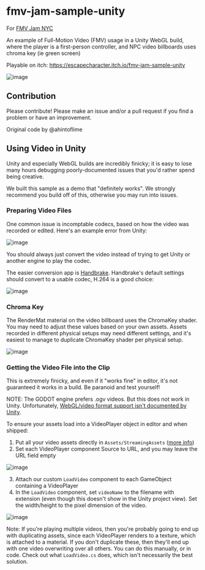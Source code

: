 # fmv-jam-sample-unity

For [FMV Jam NYC](https://itch.io/jam/fmv-jam-nyc)

An example of Full-Motion Video (FMV) usage in a Unity WebGL build, where the player is a first-person controller, and NPC video billboards uses chroma key (ie green screen)

Playable on itch: https://escapecharacter.itch.io/fmv-jam-sample-unity

![image](https://github.com/dustinfreeman/fmv-jam-sample-unity/assets/940836/934b524a-bd21-42dd-897b-880844a244b0)

## Contribution

Please contribute! Please make an issue and/or a pull request if you find a problem or have an improvement. 

Original code by @ahintoflime

## Using Video in Unity

Unity and especially WebGL builds are incredibly finicky; it is easy to lose many hours debugging poorly-documented issues that you'd rather spend being creative.

We built this sample as a demo that "definitely works". We strongly recommend you build off of this, otherwise you may run into issues.

### Preparing Video Files

One common issue is incomptable codecs, based on how the video was recorded or edited. Here's an example error from Unity:

![image](https://github.com/dustinfreeman/fmv-jam-sample-unity/assets/940836/ca817dac-272f-4740-8df6-4f0b0fbc04d7)

You should always just convert the video instead of trying to get Unity or another engine to play the codec.

The easier conversion app is [Handbrake](https://handbrake.fr/). Handbrake's default settings should convert to a usable codec, H.264 is a good choice:

![image](https://github.com/dustinfreeman/fmv-jam-sample-unity/assets/940836/e799f17d-2a06-4988-ad64-b15dd922fc94)

### Chroma Key

The RenderMat material on the video billboard uses the ChromaKey shader. You may need to adjust these values based on your own assets. 
Assets recorded in different physical setups may need different settings, and it's easiest to manage to duplicate ChromaKey shader per physical setup.

![image](https://github.com/dustinfreeman/fmv-jam-sample-unity/assets/940836/b051b0db-11bb-4464-90e2-acb3aa7965c1)

### Getting the Video File into the Clip

This is extremely finicky, and even if it "works fine" in editor, it's not guaranteed it works in a build. Be paranoid and test yourself!

NOTE: The GODOT engine prefers .ogv videos. But this does not work in Unity. Unfortunately, [WebGL/video format support isn't documented by Unity](https://docs.unity3d.com/Manual/VideoSources-FileCompatibility.html).

To ensure your assets load into a VideoPlayer object in editor and when shipped:
1. Put all your video assets directly in `Assets/StreamingAssets` ([more info](https://docs.unity3d.com/ScriptReference/Application-streamingAssetsPath.html))
2. Set each VideoPlayer component Source to URL, and you may leave the URL field empty
   
![image](https://github.com/dustinfreeman/fmv-jam-sample-unity/assets/940836/9578c7ef-cffd-4c90-8b7f-43db31fb48ed)

3. Attach our custom `LoadVideo` component to each GameObject containing a VideoPlayer
4. In the `LoadVideo` component, set `videoName` to the filename with extension (even though this doesn't show in the Unity project view). Set the width/height to the pixel dimension of the video.

![image](https://github.com/dustinfreeman/fmv-jam-sample-unity/assets/940836/78be020d-5315-48c2-8d11-a36ad018a9ff)

Note: If you're playing multiple videos, then you're probably going to end up with duplicating assets, since each VideoPlayer renders to a texture, which is attached to a material. If you don't duplicate these, then they'll end up with one video overwriting over all others. You can do this manually, or in code. Check out what `LoadVideo.cs` does, which isn't necessarily the best solution.







